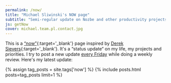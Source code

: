```yaml
---
permalink: /now/
title: "Michael Sliwinski's NOW page"
subtitle: "Semi-regular update on Nozbe and other productivity projects in my life"
js: getNow
cover: michael.team.pl.contact.jpg
---
```


This is a [“now”](https://nownownow.com/p/Wwy1){:target='_blank'} page inspired by [Derek Sievers](https://sivers.org/now){:target='_blank'}. It's a “status update“ on my life, my projects and priorities. I try to post a new update [every Friday](/tag/now/) while doing a weekly review. Here's my latest update:

<footer id="nojs">
{% assign tag_posts = site.tags['now'] %}
{% include posts.html posts=tag_posts limit=1 %}
</footer>